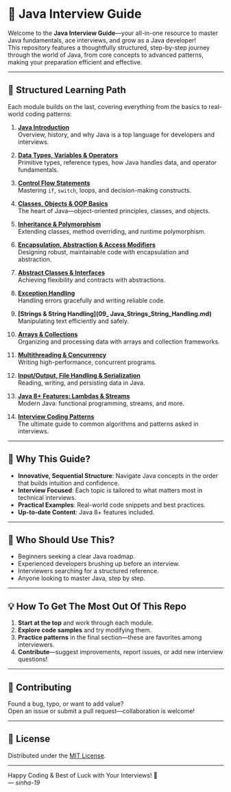 # 🚀 Java Interview Guide

Welcome to the **Java Interview Guide**—your all-in-one resource to master Java fundamentals, ace interviews, and grow as a Java developer!  
This repository features a thoughtfully structured, step-by-step journey through the world of Java, from core concepts to advanced patterns, making your preparation efficient and effective.

---

## 📘 Structured Learning Path

Each module builds on the last, covering everything from the basics to real-world coding patterns:

1. **[Java Introduction](01_Java_Introduction.md)**  
   Overview, history, and why Java is a top language for developers and interviews.

2. **[Data Types, Variables & Operators](02_Java_Data_Types_Variables_Operators.md)**  
   Primitive types, reference types, how Java handles data, and operator fundamentals.

3. **[Control Flow Statements](03_Java_Control_Flow_Statements.md)**  
   Mastering `if`, `switch`, loops, and decision-making constructs.

4. **[Classes, Objects & OOP Basics](04_Java_Classes_Objects_OOP_Basics.md)**  
   The heart of Java—object-oriented principles, classes, and objects.

5. **[Inheritance & Polymorphism](05_Java_Inheritance_Polymorphism.md)**  
   Extending classes, method overriding, and runtime polymorphism.

6. **[Encapsulation, Abstraction & Access Modifiers](06_Java_Encapsulation_Abstraction_Access_Modifiers.md)**  
   Designing robust, maintainable code with encapsulation and abstraction.

7. **[Abstract Classes & Interfaces](07_Java_Abstract_Classes_Interfaces.md)**  
   Achieving flexibility and contracts with abstractions.

8. **[Exception Handling](08._Java_Exception_Handling.md)**  
   Handling errors gracefully and writing reliable code.

9. **[Strings & String Handling](09_ Java_Strings_String_Handling.md)**  
   Manipulating text efficiently and safely.

10. **[Arrays & Collections](10_Java_Arrays_Collections.md)**  
    Organizing and processing data with arrays and collection frameworks.

11. **[Multithreading & Concurrency](11_Java_Multithreading_Concurrency.md)**  
    Writing high-performance, concurrent programs.

12. **[Input/Output, File Handling & Serialization](12_Java_Input_Output_File_Serialization.md)**  
    Reading, writing, and persisting data in Java.

13. **[Java 8+ Features: Lambdas & Streams](13_Java8plus_Features_Lambdas_Streams.md)**  
    Modern Java: functional programming, streams, and more.

14. **[Interview Coding Patterns](14_Java_Interview_Coding_Patterns.md)**  
    The ultimate guide to common algorithms and patterns asked in interviews.

---

## 🌟 Why This Guide?

- **Innovative, Sequential Structure**: Navigate Java concepts in the order that builds intuition and confidence.
- **Interview Focused**: Each topic is tailored to what matters most in technical interviews.
- **Practical Examples**: Real-world code snippets and best practices.
- **Up-to-date Content**: Java 8+ features included.

---

## 👤 Who Should Use This?

- Beginners seeking a clear Java roadmap.
- Experienced developers brushing up before an interview.
- Interviewers searching for a structured reference.
- Anyone looking to master Java, step by step.

---

## 💡 How To Get The Most Out Of This Repo

1. **Start at the top** and work through each module.
2. **Explore code samples** and try modifying them.
3. **Practice patterns** in the final section—these are favorites among interviewers.
4. **Contribute**—suggest improvements, report issues, or add new interview questions!

---

## 🤝 Contributing

Found a bug, typo, or want to add value?  
Open an issue or submit a pull request—collaboration is welcome!

---

## 📜 License

Distributed under the [MIT License](LICENSE).

---

Happy Coding & Best of Luck with Your Interviews! 🎉  
*— sinha-19*
